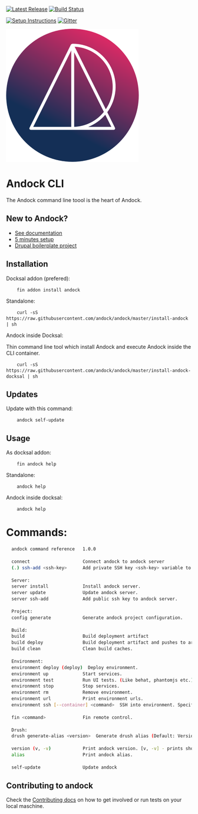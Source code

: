 [![Latest Release](https://img.shields.io/github/release/andock/andock.svg?style=flat-square)](https://github.com/andock/andock/releases/latest) [![Build Status](https://img.shields.io/travis/andock/andock.svg?style=flat-square)](https://travis-ci.org/andock/andock)

[![Setup Instructions](https://img.shields.io/badge/%E2%9A%99-%20Setup%20Instructions%20-blue.svg)](https://andock.readthedocs.io/en/latest/)
[![Gitter](https://img.shields.io/gitter/room/andock/community-support.svg)](https://gitter.im/andock/community-support?source=orgpage)

![alt text](docs/images/logo_circle.svg "andock")

# Andock CLI

The Andock command line toool is the heart of Andock.    

## New to Andock?
* [See documentation](https://andock.readthedocs.io/en/latest/)
* [5 minutes setup](https://andock.readthedocs.io/en/latest/getting-started/docksal/)
* [Drupal boilerplate project](https://github.com/andock/boilerplate-drupal8)

## Installation
Docksal addon (prefered):
```
    fin addon install andock
```
Standalone: 
```
    curl -sS https://raw.githubusercontent.com/andock/andock/master/install-andock | sh
```
Andock inside Docksal:

Thin command line tool which install Andock and execute Andock inside the CLI container.  
```
    curl -sS https://raw.githubusercontent.com/andock/andock/master/install-andock-docksal | sh
```


## Updates
Update with this command:
```
    andock self-update
```

## Usage
As docksal addon:
```
    fin andock help
```
Standalone: 
```
    andock help
```

Andock inside docksal:
```
    andock help
```

# Commands:
```bash
  andock command reference   1.0.0

  connect                    Connect andock to andock server
  (.) ssh-add <ssh-key>      Add private SSH key <ssh-key> variable to the agent store.

  Server:                    
  server install             Install andock server.
  server update              Update andock server.
  server ssh-add             Add public ssh key to andock server.

  Project:                   
  config generate            Generate andock project configuration.

  Build:                     
  build                      Build deployment artifact
  build deploy               Build deployment artifact and pushes to artifact repository.
  build clean                Clean build caches.

  Environment:               
  environment deploy (deploy)  Deploy environment.
  environment up             Start services.
  environment test           Run UI tests. (Like behat, phantomjs etc.)
  environment stop           Stop services.
  environment rm             Remove environment.
  environment url            Print environment urls.
  environment ssh [--container] <command>  SSH into environment. Specify a differnt container than cli with --container <SERVICE>

  fin <command>              Fin remote control.

  Drush:                     
  drush generate-alias <version>  Generate drush alias (Default: Version 9.

  version (v, -v)            Print andock version. [v, -v] - prints short version
  alias                      Print andock alias.

  self-update                Update andock

```


## Contributing to andock
Check the [Contributing docs](CONTRIBUTING.md) on how to get involved or run tests on your local maschine.
